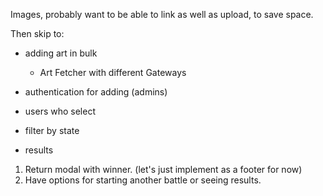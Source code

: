 Images, probably want to be able to link as well as upload, to save space.

Then skip to:
- adding art in bulk
  - Art Fetcher with different Gateways
    
- authentication for adding (admins)

- users who select
- filter by state

- results

1. Return modal with winner. (let's just implement as a footer for now)
2. Have options for starting another battle or seeing results.